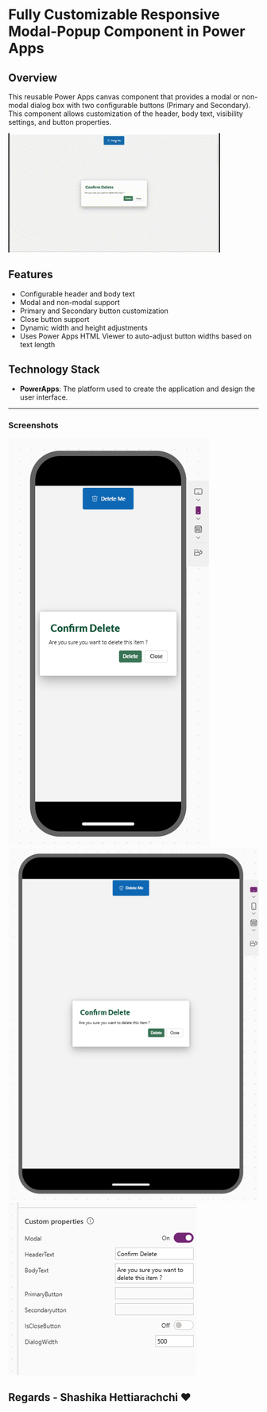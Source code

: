 # Fully Customizable Responsive Modal-Popup Component in Power Apps

## Overview

This reusable Power Apps canvas component that provides a modal or non-modal dialog box with two configurable buttons (Primary and Secondary). This component allows customization of the header, body text, visibility settings, and button properties.

![Intro](./localImages/COMVIEW.gif)

## Features

- Configurable header and body text
- Modal and non-modal support
- Primary and Secondary button customization
- Close button support
- Dynamic width and height adjustments
- Uses Power Apps HTML Viewer to auto-adjust button widths based on text length

## Technology Stack

- **PowerApps**: The platform used to create the application and design the user interface.
---

### Screenshots

![Intro](./localImages/1.png)
![Intro](./localImages/2.png)
![Intro](./localImages/3.png)

## Regards - Shashika Hettiarachchi ❤️
